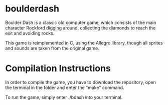 # boulderdash

Boulder Dash is a classic old computer game, which consists of the main character Rockford digging around, collecting the diamonds to reach the exit and avoiding rocks.

This game is reimplemented in C, using the Allegro library, though all sprites and sounds are taken from the original game.

# Compilation Instructions

In order to compile the game, you have to download the repository, open the terminal in the folder and enter the "make" command.

To run the game, simply enter ./bdash into your terminal.
